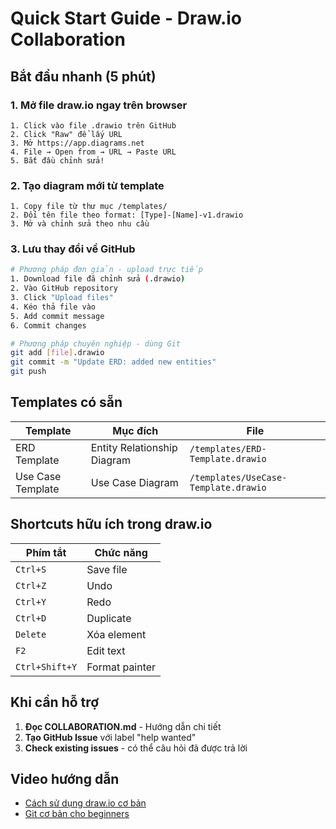 # Quick Start Guide - Draw.io Collaboration

## Bắt đầu nhanh (5 phút)

### 1. Mở file draw.io ngay trên browser
```
1. Click vào file .drawio trên GitHub
2. Click "Raw" để lấy URL
3. Mở https://app.diagrams.net
4. File → Open from → URL → Paste URL
5. Bắt đầu chỉnh sửa!
```

### 2. Tạo diagram mới từ template
```
1. Copy file từ thư mục /templates/
2. Đổi tên file theo format: [Type]-[Name]-v1.drawio
3. Mở và chỉnh sửa theo nhu cầu
```

### 3. Lưu thay đổi về GitHub
```bash
# Phương pháp đơn giản - upload trực tiếp
1. Download file đã chỉnh sửa (.drawio)
2. Vào GitHub repository
3. Click "Upload files"
4. Kéo thả file vào
5. Add commit message
6. Commit changes

# Phương pháp chuyên nghiệp - dùng Git
git add [file].drawio
git commit -m "Update ERD: added new entities"
git push
```

## Templates có sẵn

| Template | Mục đích | File |
|----------|----------|------|
| ERD Template | Entity Relationship Diagram | `/templates/ERD-Template.drawio` |
| Use Case Template | Use Case Diagram | `/templates/UseCase-Template.drawio` |

## Shortcuts hữu ích trong draw.io

| Phím tắt | Chức năng |
|----------|-----------|
| `Ctrl+S` | Save file |
| `Ctrl+Z` | Undo |
| `Ctrl+Y` | Redo |
| `Ctrl+D` | Duplicate |
| `Delete` | Xóa element |
| `F2` | Edit text |
| `Ctrl+Shift+Y` | Format painter |

## Khi cần hỗ trợ

1. **Đọc COLLABORATION.md** - Hướng dẫn chi tiết
2. **Tạo GitHub Issue** với label "help wanted"  
3. **Check existing issues** - có thể câu hỏi đã được trả lời

## Video hướng dẫn

- [Cách sử dụng draw.io cơ bản](https://www.youtube.com/results?search_query=draw.io+tutorial)
- [Git cơ bản cho beginners](https://www.youtube.com/results?search_query=git+tutorial+vietnamese)